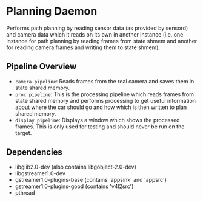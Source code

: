 # Planning Daemon
Performs path planning by reading sensor data (as provided by sensord) and camera data which it
reads on its own in another instance (i.e. one instance for path planning by reading frames from
state shmem and another for reading camera frames and writing them to state shmem).

## Pipeline Overview
- ```camera pipeline```: Reads frames from the real camera and saves them in state shared memory.
- ```proc pipeline```: This is the processing pipeline which reads frames from state shared memory
  and performs processing to get useful information about where the car should go and how which is
  then written to plan shared memory.
- ```display pipeline```: Displays a window which shows the processed frames. This is only used for
  testing and should never be run on the target.

## Dependencies
- libglib2.0-dev (also contains libgobject-2.0-dev)
- libgstreamer1.0-dev
- gstreamer1.0-plugins-base (contains 'appsink' and 'appsrc')
- gstreamer1.0-plugins-good (contains 'v4l2src')
- pthread
